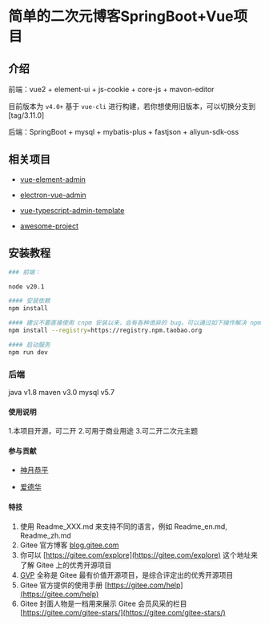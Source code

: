 # 简单的二次元博客SpringBoot+Vue项目

## 介绍

前端：vue2 + element-ui + js-cookie + core-js + mavon-editor 

目前版本为 `v4.0+` 基于 `vue-cli` 进行构建，若你想使用旧版本，可以切换分支到[tag/3.11.0]

后端：SpringBoot + mysql + mybatis-plus + fastjson + aliyun-sdk-oss

## 相关项目

- [vue-element-admin](https://github.com/PanJiaChen/vue-element-admin)

- [electron-vue-admin](https://github.com/PanJiaChen/electron-vue-admin)

- [vue-typescript-admin-template](https://github.com/Armour/vue-typescript-admin-template)

- [awesome-project](https://github.com/PanJiaChen/vue-element-admin/issues/2312)


## 安装教程

```bash
### 前端：

node v20.1

#### 安装依赖
npm install

#### 建议不要直接使用 cnpm 安装以来，会有各种诡异的 bug。可以通过如下操作解决 npm 下载速度慢的问题
npm install --registry=https://registry.npm.taobao.org

#### 启动服务
npm run dev
```
### 后端

java v1.8
maven v3.0
mysql v5.7

#### 使用说明

1.本项目开源，可二开
2.可用于商业用途
3.可二开二次元主题

#### 参与贡献

- [神月恭平](https://gitee.com/fs529)

- [爱德华](https://gitee.com/ben-apple)

#### 特技

1.  使用 Readme\_XXX.md 来支持不同的语言，例如 Readme\_en.md, Readme\_zh.md
2.  Gitee 官方博客 [blog.gitee.com](https://blog.gitee.com)
3.  你可以 [https://gitee.com/explore](https://gitee.com/explore) 这个地址来了解 Gitee 上的优秀开源项目
4.  [GVP](https://gitee.com/gvp) 全称是 Gitee 最有价值开源项目，是综合评定出的优秀开源项目
5.  Gitee 官方提供的使用手册 [https://gitee.com/help](https://gitee.com/help)
6.  Gitee 封面人物是一档用来展示 Gitee 会员风采的栏目 [https://gitee.com/gitee-stars/](https://gitee.com/gitee-stars/)
